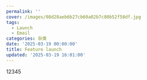 ```yaml
---
permalink: ''
cover: /images/08d28aeb6b27cb60a02b7c80b52f58df.jpg
tags:
  - Launch
  - Email
categories: 杂类
date: '2025-03-19 00:00:00'
title: Feature launch
updated: '2025-03-19 16:01:00'
---
```


12345

